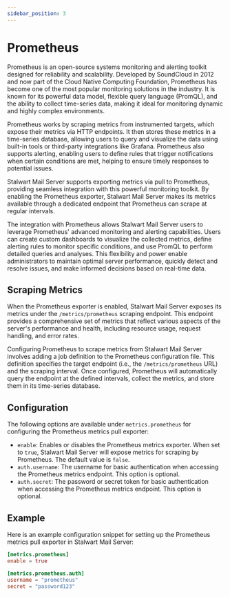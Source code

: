 ```yaml
---
sidebar_position: 3
---
```


# Prometheus

Prometheus is an open-source systems monitoring and alerting toolkit designed for reliability and scalability. Developed by SoundCloud in 2012 and now part of the Cloud Native Computing Foundation, Prometheus has become one of the most popular monitoring solutions in the industry. It is known for its powerful data model, flexible query language (PromQL), and the ability to collect time-series data, making it ideal for monitoring dynamic and highly complex environments.

Prometheus works by scraping metrics from instrumented targets, which expose their metrics via HTTP endpoints. It then stores these metrics in a time-series database, allowing users to query and visualize the data using built-in tools or third-party integrations like Grafana. Prometheus also supports alerting, enabling users to define rules that trigger notifications when certain conditions are met, helping to ensure timely responses to potential issues.

Stalwart Mail Server supports exporting metrics via pull to Prometheus, providing seamless integration with this powerful monitoring toolkit. By enabling the Prometheus exporter, Stalwart Mail Server makes its metrics available through a dedicated endpoint that Prometheus can scrape at regular intervals.

The integration with Prometheus allows Stalwart Mail Server users to leverage Prometheus' advanced monitoring and alerting capabilities. Users can create custom dashboards to visualize the collected metrics, define alerting rules to monitor specific conditions, and use PromQL to perform detailed queries and analyses. This flexibility and power enable administrators to maintain optimal server performance, quickly detect and resolve issues, and make informed decisions based on real-time data.

## Scraping Metrics 

When the Prometheus exporter is enabled, Stalwart Mail Server exposes its metrics under the `/metrics/prometheus` scraping endpoint. This endpoint provides a comprehensive set of metrics that reflect various aspects of the server's performance and health, including resource usage, request handling, and error rates.

Configuring Prometheus to scrape metrics from Stalwart Mail Server involves adding a job definition to the Prometheus configuration file. This definition specifies the target endpoint (i.e., the `/metrics/prometheus` URL) and the scraping interval. Once configured, Prometheus will automatically query the endpoint at the defined intervals, collect the metrics, and store them in its time-series database.

## Configuration

The following options are available under `metrics.prometheus` for configuring the Prometheus metrics pull exporter:

- `enable`: Enables or disables the Prometheus metrics exporter. When set to `true`, Stalwart Mail Server will expose metrics for scraping by Prometheus. The default value is `false`.
- `auth.username`: The username for basic authentication when accessing the Prometheus metrics endpoint. This option is optional.
- `auth.secret`: The password or secret token for basic authentication when accessing the Prometheus metrics endpoint. This option is optional.

## Example

Here is an example configuration snippet for setting up the Prometheus metrics pull exporter in Stalwart Mail Server:

```toml
[metrics.prometheus]
enable = true

[metrics.prometheus.auth]
username = "prometheus"
secret = "password123"
```
